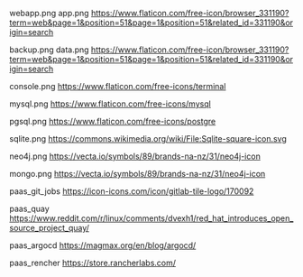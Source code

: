 webapp.png
app.png
https://www.flaticon.com/free-icon/browser_331190?term=web&page=1&position=51&page=1&position=51&related_id=331190&origin=search

backup.png
data.png
https://www.flaticon.com/free-icon/browser_331190?term=web&page=1&position=51&page=1&position=51&related_id=331190&origin=search

console.png
https://www.flaticon.com/free-icons/terminal

mysql.png
https://www.flaticon.com/free-icons/mysql

pgsql.png
https://www.flaticon.com/free-icons/postgre

sqlite.png
https://commons.wikimedia.org/wiki/File:Sqlite-square-icon.svg

neo4j.png
https://vecta.io/symbols/89/brands-na-nz/31/neo4j-icon

mongo.png
https://vecta.io/symbols/89/brands-na-nz/31/neo4j-icon

paas_git_jobs
https://icon-icons.com/icon/gitlab-tile-logo/170092

paas_quay
https://www.reddit.com/r/linux/comments/dvexh1/red_hat_introduces_open_source_project_quay/

paas_argocd
https://magmax.org/en/blog/argocd/

paas_rencher
https://store.rancherlabs.com/
